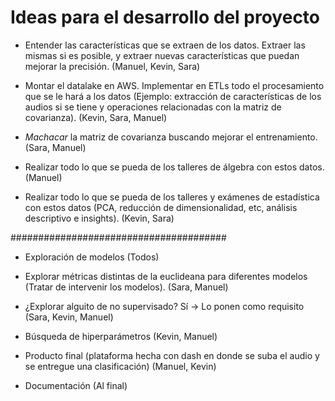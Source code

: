 # Ideas para el desarrollo del proyecto

- Entender las características que se extraen de los datos. Extraer las mismas
si es posible, y extraer nuevas características que puedan mejorar la precisión.
  (Manuel, Kevin, Sara)

- Montar el datalake en AWS. Implementar en ETLs todo el procesamiento que se le hará 
a los datos (Ejemplo: extracción de características de los audios si se tiene y operaciones
relacionadas con la matriz de covarianza). (Kevin, Sara, Manuel)


- *Machacar* la matriz de covarianza buscando mejorar el entrenamiento. (Sara, Manuel)

- Realizar todo lo que se pueda de los talleres de álgebra con estos datos. (Manuel)

- Realizar todo lo que se pueda de los talleres y exámenes de estadística con estos datos
  (PCA, reducción de dimensionalidad, etc, análisis descriptivo e insights). (Kevin, Sara)

#######################################

- Exploración de modelos (Todos)

- Explorar métricas distintas de la euclideana para diferentes modelos (Tratar de
intervenir los modelos). (Sara, Manuel)

- ¿Explorar alguito de no supervisado? Sí -> Lo ponen como requisito (Sara, Kevin, Manuel)

- Búsqueda de hiperparámetros (Kevin, Manuel)

- Producto final (plataforma hecha con dash en donde se suba el audio y se entregue una
clasificación) (Manuel, Kevin)

- Documentación (Al final)
